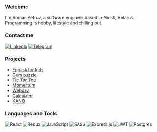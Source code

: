 ### Welcome

I'm Roman Petrov, a software engineer based in Minsk, Belarus.   
Programming is hobby, lifestyle and chilling out.

### Contact me

[![LinkedIn](https://img.shields.io/badge/linkedin-%230077B5.svg?style=for-the-badge&logo=linkedin&logoColor=white)](https://www.linkedin.com/in/roman-petrov-99a7262a5)
[![Telegram](https://img.shields.io/badge/Telegram-2CA5E0?style=for-the-badge&logo=telegram&logoColor=white)](https://t.me/LifeIsGoodYouKnowWhatIMeanRight)

### Projects
- [English for kids](https://ropegxdamn.github.io/english-for-kids/)
- [Gem puzzle](https://ropegxdamn.github.io/gem-puzzle/)
- [Tic Tac Toe](https://ropegxdamn.github.io/tic-tac-toe/)
- [Momentum](https://ropegxdamn.github.io/momentum/)
- [Webdev](https://ropegxdamn.github.io/web-dev/)
- [Calculator](https://ropegxdamn.github.io/calculator/)
- [KANO](https://ropegxdamn.github.io/kano/)

### Languages and Tools
![React](https://img.shields.io/badge/react-%2320232a.svg?style=for-the-badge&logo=react&logoColor=%2361DAFB)
![Redux](https://img.shields.io/badge/redux-%23593d88.svg?style=for-the-badge&logo=redux&logoColor=white)
![JavaScript](https://img.shields.io/badge/typescript-%23007ACC.svg?style=for-the-badge&logo=typescript&logoColor=white)
![SASS](https://img.shields.io/badge/SASS-hotpink.svg?style=for-the-badge&logo=SASS&logoColor=white)
![Express.js](https://img.shields.io/badge/express.js-%23404d59.svg?style=for-the-badge&logo=express&logoColor=%2361DAFB)
![JWT](https://img.shields.io/badge/JWT-black?style=for-the-badge&logo=JSON%20web%20tokens)
![Postgres](https://img.shields.io/badge/postgres-%23316192.svg?style=for-the-badge&logo=postgresql&logoColor=white)
